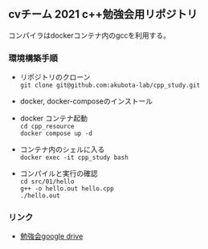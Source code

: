 ## cvチーム 2021 c++勉強会用リポジトリ

コンパイラはdockerコンテナ内のgccを利用する。

### 環境構築手順
- リポジトリのクローン  
```git clone git@github.com:akubota-lab/cpp_study.git```

- docker, docker-composeのインストール
- docker コンテナ起動  
  ```cd cpp_resource```  
  ```docker compose up -d```
- コンテナ内のシェルに入る  
  ```docker exec -it cpp_study bash```
- コンパイルと実行の確認  
  ```cd src/01/hello```  
  ```g++ -o hello.out hello.cpp```  
  ```./hello.out ```

### リンク
- [勉強会google drive](https://drive.google.com/drive/folders/1TOsHqS-WhmQut8p7lIOdJPDxP-dhP_4E)
